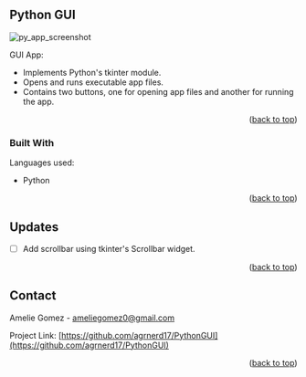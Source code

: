 <a name="readme-top"></a>


<!-- ABOUT THE PROJECT -->
## Python GUI

![py_app_screenshot](https://github.com/agrnerd17/PythonGUI/assets/63982078/538bc6b5-4014-42b3-8a73-7e13a52f9f92)

GUI App:

* Implements Python's tkinter module. 
* Opens and runs executable app files.
* Contains two buttons, one for opening app files and another for running the app.

<p align="right">(<a href="#readme-top">back to top</a>)</p>



### Built With

Languages used:

* Python

<p align="right">(<a href="#readme-top">back to top</a>)</p>



<!-- UPDATES -->
## Updates

- [ ] Add scrollbar using tkinter's Scrollbar widget.

<p align="right">(<a href="#readme-top">back to top</a>)</p>



<!-- CONTACT -->
## Contact

Amelie Gomez - ameliegomez0@gmail.com

Project Link: [https://github.com/agrnerd17/PythonGUI](https://github.com/agrnerd17/PythonGUI)

<p align="right">(<a href="#readme-top">back to top</a>)</p>
